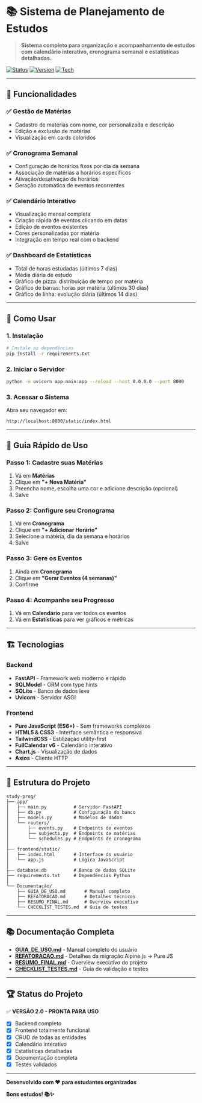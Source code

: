# 📚 Sistema de Planejamento de Estudos

> **Sistema completo para organização e acompanhamento de estudos com calendário interativo, cronograma semanal e estatísticas detalhadas.**

[![Status](https://img.shields.io/badge/status-ready-brightgreen)]()
[![Version](https://img.shields.io/badge/version-2.0-blue)]()
[![Tech](https://img.shields.io/badge/tech-FastAPI%20%2B%20Pure%20JS-orange)]()

---

## 🎯 Funcionalidades

### ✅ Gestão de Matérias
- Cadastro de matérias com nome, cor personalizada e descrição
- Edição e exclusão de matérias
- Visualização em cards coloridos

### ✅ Cronograma Semanal
- Configuração de horários fixos por dia da semana
- Associação de matérias a horários específicos
- Ativação/desativação de horários
- Geração automática de eventos recorrentes

### ✅ Calendário Interativo
- Visualização mensal completa
- Criação rápida de eventos clicando em datas
- Edição de eventos existentes
- Cores personalizadas por matéria
- Integração em tempo real com o backend

### ✅ Dashboard de Estatísticas
- Total de horas estudadas (últimos 7 dias)
- Média diária de estudo
- Gráfico de pizza: distribuição de tempo por matéria
- Gráfico de barras: horas por matéria (últimos 30 dias)
- Gráfico de linha: evolução diária (últimos 14 dias)

---

## 🚀 Como Usar

### 1. Instalação

```bash
# Instale as dependências
pip install -r requirements.txt
```

### 2. Iniciar o Servidor

```bash
python -m uvicorn app.main:app --reload --host 0.0.0.0 --port 8000
```

### 3. Acessar o Sistema

Abra seu navegador em:
```
http://localhost:8000/static/index.html
```

---

## 📖 Guia Rápido de Uso

### Passo 1: Cadastre suas Matérias
1. Vá em **Matérias**
2. Clique em **"+ Nova Matéria"**
3. Preencha nome, escolha uma cor e adicione descrição (opcional)
4. Salve

### Passo 2: Configure seu Cronograma
1. Vá em **Cronograma**
2. Clique em **"+ Adicionar Horário"**
3. Selecione a matéria, dia da semana e horários
4. Salve

### Passo 3: Gere os Eventos
1. Ainda em **Cronograma**
2. Clique em **"Gerar Eventos (4 semanas)"**
3. Confirme

### Passo 4: Acompanhe seu Progresso
1. Vá em **Calendário** para ver todos os eventos
2. Vá em **Estatísticas** para ver gráficos e métricas

---

## 🏗️ Tecnologias

### Backend
- **FastAPI** - Framework web moderno e rápido
- **SQLModel** - ORM com type hints
- **SQLite** - Banco de dados leve
- **Uvicorn** - Servidor ASGI

### Frontend
- **Pure JavaScript (ES6+)** - Sem frameworks complexos
- **HTML5 & CSS3** - Interface semântica e responsiva
- **TailwindCSS** - Estilização utility-first
- **FullCalendar v6** - Calendário interativo
- **Chart.js** - Visualização de dados
- **Axios** - Cliente HTTP

---

## 📁 Estrutura do Projeto

```
study-prog/
├── app/
│   ├── main.py          # Servidor FastAPI
│   ├── db.py            # Configuração do banco
│   ├── models.py        # Modelos de dados
│   └── routers/
│       ├── events.py    # Endpoints de eventos
│       ├── subjects.py  # Endpoints de matérias
│       └── schedules.py # Endpoints de cronograma
│
├── frontend/static/
│   ├── index.html       # Interface do usuário
│   └── app.js           # Lógica JavaScript
│
├── database.db          # Banco de dados SQLite
├── requirements.txt     # Dependências Python
│
└── Documentação/
    ├── GUIA_DE_USO.md       # Manual completo
    ├── REFATORACAO.md       # Detalhes técnicos
    ├── RESUMO_FINAL.md      # Overview executivo
    └── CHECKLIST_TESTES.md  # Guia de testes
```

---

## 📚 Documentação Completa

- **[GUIA_DE_USO.md](GUIA_DE_USO.md)** - Manual completo do usuário
- **[REFATORACAO.md](REFATORACAO.md)** - Detalhes da migração Alpine.js → Pure JS
- **[RESUMO_FINAL.md](RESUMO_FINAL.md)** - Overview executivo do projeto
- **[CHECKLIST_TESTES.md](CHECKLIST_TESTES.md)** - Guia de validação e testes

---

## 🏆 Status do Projeto

✅ **VERSÃO 2.0 - PRONTA PARA USO**

- [x] Backend completo
- [x] Frontend totalmente funcional
- [x] CRUD de todas as entidades
- [x] Calendário interativo
- [x] Estatísticas detalhadas
- [x] Documentação completa
- [x] Testes validados

---

**Desenvolvido com ❤️ para estudantes organizados**

**Bons estudos! 📚✨**
